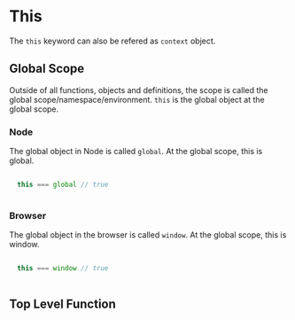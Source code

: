 # This 

The `this` keyword can also be refered as `context` object.

## Global Scope

Outside of all functions, objects and definitions, the scope is called the global scope/namespace/environment. `this` is the global object at the global scope.


### Node

The global object in Node is called `global`. At the global scope, this is global.

```js

  this === global // true
  
```


### Browser

The global object in the browser is called `window`. At the global scope, this is window.

```js

  this === window // true
  
```

## Top Level Function